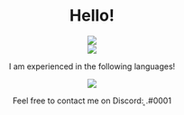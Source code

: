 <div id="header" align="center">
  <h1>Hello!</h1>
  <div id="badges">
    <a href="https://www.linkedin.com/in/37743-yibg">
      <img src="https://img.shields.io/static/v1?style=for-the-badge&logo=linkedin&label=LinkedIn&labelColor=blue&message=Yousef%20Gomaa&color=gray"/>
    </a>
  </div>
  <div id="stats">
    <img src="https://github-readme-stats.vercel.app/api/top-langs/?username=37743&layout=donut&theme=dark" />
  </div>
  <div id="languages">
    <p> I am experienced in the following languages!</p>
    <img src="https://skillicons.dev/icons?i=cpp,cs,c,py,vim,linux,godot"/>
  </div>
  <p> Feel free to contact me on Discord: ͔.#0001 </p>
</div>

